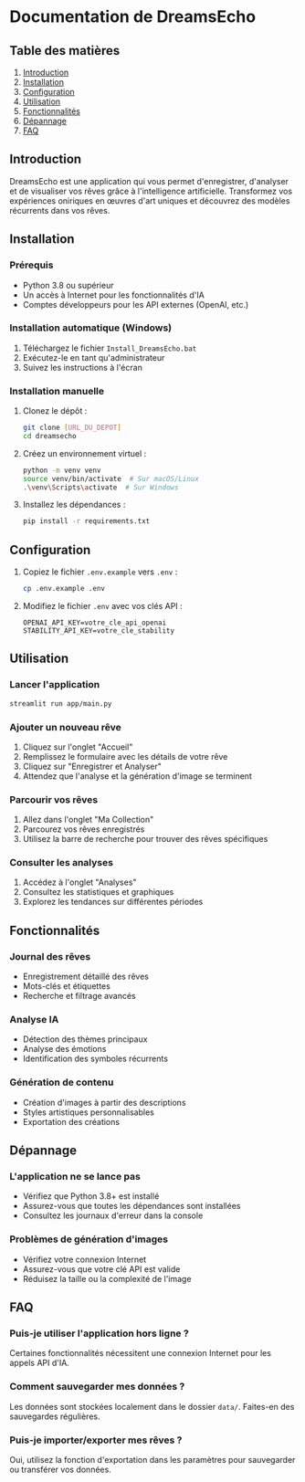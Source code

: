 # Documentation de DreamsEcho

## Table des matières
1. [Introduction](#introduction)
2. [Installation](#installation)
3. [Configuration](#configuration)
4. [Utilisation](#utilisation)
5. [Fonctionnalités](#fonctionnalités)
6. [Dépannage](#dépannage)
7. [FAQ](#faq)

## Introduction

DreamsEcho est une application qui vous permet d'enregistrer, d'analyser et de visualiser vos rêves grâce à l'intelligence artificielle. Transformez vos expériences oniriques en œuvres d'art uniques et découvrez des modèles récurrents dans vos rêves.

## Installation

### Prérequis
- Python 3.8 ou supérieur
- Un accès à Internet pour les fonctionnalités d'IA
- Comptes développeurs pour les API externes (OpenAI, etc.)

### Installation automatique (Windows)
1. Téléchargez le fichier `Install_DreamsEcho.bat`
2. Exécutez-le en tant qu'administrateur
3. Suivez les instructions à l'écran

### Installation manuelle
1. Clonez le dépôt :
   ```bash
   git clone [URL_DU_DEPOT]
   cd dreamsecho
   ```
2. Créez un environnement virtuel :
   ```bash
   python -m venv venv
   source venv/bin/activate  # Sur macOS/Linux
   .\venv\Scripts\activate  # Sur Windows
   ```
3. Installez les dépendances :
   ```bash
   pip install -r requirements.txt
   ```

## Configuration

1. Copiez le fichier `.env.example` vers `.env` :
   ```bash
   cp .env.example .env
   ```
2. Modifiez le fichier `.env` avec vos clés API :
   ```
   OPENAI_API_KEY=votre_cle_api_openai
   STABILITY_API_KEY=votre_cle_stability
   ```

## Utilisation

### Lancer l'application
```bash
streamlit run app/main.py
```

### Ajouter un nouveau rêve
1. Cliquez sur l'onglet "Accueil"
2. Remplissez le formulaire avec les détails de votre rêve
3. Cliquez sur "Enregistrer et Analyser"
4. Attendez que l'analyse et la génération d'image se terminent

### Parcourir vos rêves
1. Allez dans l'onglet "Ma Collection"
2. Parcourez vos rêves enregistrés
3. Utilisez la barre de recherche pour trouver des rêves spécifiques

### Consulter les analyses
1. Accédez à l'onglet "Analyses"
2. Consultez les statistiques et graphiques
3. Explorez les tendances sur différentes périodes

## Fonctionnalités

### Journal des rêves
- Enregistrement détaillé des rêves
- Mots-clés et étiquettes
- Recherche et filtrage avancés

### Analyse IA
- Détection des thèmes principaux
- Analyse des émotions
- Identification des symboles récurrents

### Génération de contenu
- Création d'images à partir des descriptions
- Styles artistiques personnalisables
- Exportation des créations

## Dépannage

### L'application ne se lance pas
- Vérifiez que Python 3.8+ est installé
- Assurez-vous que toutes les dépendances sont installées
- Consultez les journaux d'erreur dans la console

### Problèmes de génération d'images
- Vérifiez votre connexion Internet
- Assurez-vous que votre clé API est valide
- Réduisez la taille ou la complexité de l'image

## FAQ

### Puis-je utiliser l'application hors ligne ?
Certaines fonctionnalités nécessitent une connexion Internet pour les appels API d'IA.

### Comment sauvegarder mes données ?
Les données sont stockées localement dans le dossier `data/`. Faites-en des sauvegardes régulières.

### Puis-je importer/exporter mes rêves ?
Oui, utilisez la fonction d'exportation dans les paramètres pour sauvegarder ou transférer vos données.
